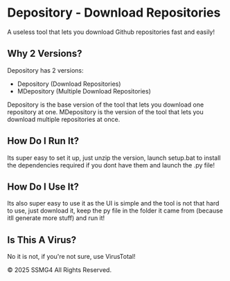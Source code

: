 # Depository - Download Repositories
A useless tool that lets you download Github repositories fast and easily!

## Why 2 Versions?
Depository has 2 versions:
- Depository (Download Repositories)
- MDepository (Multiple Download Repositories)

Depository is the base version of the tool that lets you download one repository at one.
MDepository is the version of the tool that lets you download multiple repositories at once.

## How Do I Run It?
Its super easy to set it up, just unzip the version, launch setup.bat to install the dependencies required if you dont have them and launch the .py file!

## How Do I Use It?
Its also super easy to use it as the UI is simple and the tool is not that hard to use, just download it, keep the py file in the folder it came from (because itll generate more stuff) and run it!

## Is This A Virus?
No it is not, if you're not sure, use VirusTotal!

&copy; 2025 SSMG4 All Rights Reserved.
